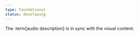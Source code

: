 ```yaml
---
type: foundational
status: developing
---
```


The :term[audio description] is in sync with the visual content.